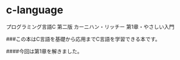 # c-language
プログラミング言語C 第二版 カーニハン・リッチー  第1章・やさしい入門

###この本はC言語を基礎から応用までC言語を学習できる本です。

####今回は第1章を解きました。
